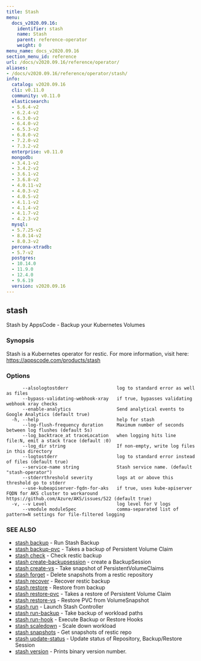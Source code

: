 ```yaml
---
title: Stash
menu:
  docs_v2020.09.16:
    identifier: stash
    name: Stash
    parent: reference-operator
    weight: 0
menu_name: docs_v2020.09.16
section_menu_id: reference
url: /docs/v2020.09.16/reference/operator/
aliases:
- /docs/v2020.09.16/reference/operator/stash/
info:
  catalog: v2020.09.16
  cli: v0.11.0
  community: v0.11.0
  elasticsearch:
  - 5.6.4-v2
  - 6.2.4-v2
  - 6.3.0-v2
  - 6.4.0-v2
  - 6.5.3-v2
  - 6.8.0-v2
  - 7.2.0-v2
  - 7.3.2-v2
  enterprise: v0.11.0
  mongodb:
  - 3.4.1-v2
  - 3.4.2-v2
  - 3.6.1-v2
  - 3.6.8-v2
  - 4.0.11-v2
  - 4.0.3-v2
  - 4.0.5-v2
  - 4.1.1-v2
  - 4.1.4-v2
  - 4.1.7-v2
  - 4.2.3-v2
  mysql:
  - 5.7.25-v2
  - 8.0.14-v2
  - 8.0.3-v2
  percona-xtradb:
  - 5.7-v2
  postgres:
  - 10.14.0
  - 11.9.0
  - 12.4.0
  - 9.6.19
  version: v2020.09.16
---
```


## stash

Stash by AppsCode - Backup your Kubernetes Volumes

### Synopsis

Stash is a Kubernetes operator for restic. For more information, visit here: https://appscode.com/products/stash

### Options

```
      --alsologtostderr                  log to standard error as well as files
      --bypass-validating-webhook-xray   if true, bypasses validating webhook xray checks
      --enable-analytics                 Send analytical events to Google Analytics (default true)
  -h, --help                             help for stash
      --log-flush-frequency duration     Maximum number of seconds between log flushes (default 5s)
      --log_backtrace_at traceLocation   when logging hits line file:N, emit a stack trace (default :0)
      --log_dir string                   If non-empty, write log files in this directory
      --logtostderr                      log to standard error instead of files (default true)
      --service-name string              Stash service name. (default "stash-operator")
      --stderrthreshold severity         logs at or above this threshold go to stderr
      --use-kubeapiserver-fqdn-for-aks   if true, uses kube-apiserver FQDN for AKS cluster to workaround https://github.com/Azure/AKS/issues/522 (default true)
  -v, --v Level                          log level for V logs
      --vmodule moduleSpec               comma-separated list of pattern=N settings for file-filtered logging
```

### SEE ALSO

* [stash backup](/docs/v2020.09.16/reference/operator/stash_backup)	 - Run Stash Backup
* [stash backup-pvc](/docs/v2020.09.16/reference/operator/stash_backup-pvc)	 - Takes a backup of Persistent Volume Claim
* [stash check](/docs/v2020.09.16/reference/operator/stash_check)	 - Check restic backup
* [stash create-backupsession](/docs/v2020.09.16/reference/operator/stash_create-backupsession)	 - create a BackupSession
* [stash create-vs](/docs/v2020.09.16/reference/operator/stash_create-vs)	 - Take snapshot of PersistentVolumeClaims
* [stash forget](/docs/v2020.09.16/reference/operator/stash_forget)	 - Delete snapshots from a restic repository
* [stash recover](/docs/v2020.09.16/reference/operator/stash_recover)	 - Recover restic backup
* [stash restore](/docs/v2020.09.16/reference/operator/stash_restore)	 - Restore from backup
* [stash restore-pvc](/docs/v2020.09.16/reference/operator/stash_restore-pvc)	 - Takes a restore of Persistent Volume Claim
* [stash restore-vs](/docs/v2020.09.16/reference/operator/stash_restore-vs)	 - Restore PVC from VolumeSnapshot
* [stash run](/docs/v2020.09.16/reference/operator/stash_run)	 - Launch Stash Controller
* [stash run-backup](/docs/v2020.09.16/reference/operator/stash_run-backup)	 - Take backup of workload paths
* [stash run-hook](/docs/v2020.09.16/reference/operator/stash_run-hook)	 - Execute Backup or Restore Hooks
* [stash scaledown](/docs/v2020.09.16/reference/operator/stash_scaledown)	 - Scale down workload
* [stash snapshots](/docs/v2020.09.16/reference/operator/stash_snapshots)	 - Get snapshots of restic repo
* [stash update-status](/docs/v2020.09.16/reference/operator/stash_update-status)	 - Update status of Repository, Backup/Restore Session
* [stash version](/docs/v2020.09.16/reference/operator/stash_version)	 - Prints binary version number.

